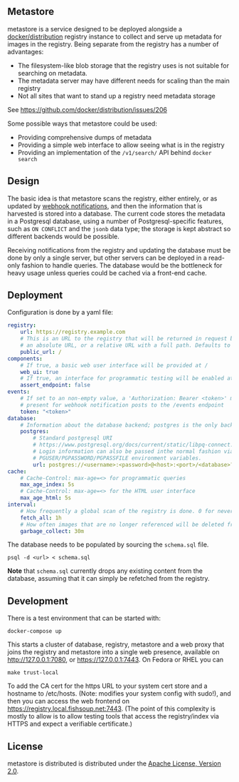 Metastore
---------
metastore is a service designed to be deployed alongside a
[docker/distribution](https://github.com/docker/distribution/) registry instance
to collect and serve up metadata for images in the registry. Being separate from
the registry has a number of advantages:

 * The filesystem-like blob storage that the registry uses is not suitable for
   searching on metadata.
 * The metadata server may have different needs for scaling than the main registry
 * Not all sites that want to stand up a registry need metadata storage

See https://github.com/docker/distribution/issues/206

Some possible ways that metastore could be used:

 * Providing comprehensive dumps of metadata
 * Providing a simple web interface to allow seeing what is in the registry
 * Providing an implementation of the `/v1/search/` API behind `docker search`

Design
------
The basic idea is that metastore scans the registry, either entirely, or as
updated by [webhook notifications](https://docs.docker.com/registry/notifications/),
and then the information that is harvested is stored into a database.
The current code stores the metadata in a Postgresql database, using a
number of Postgresql-specific features, such as `ON CONFLICT` and the `jsonb`
data type; the storage is kept abstract so different backends would be possible.

Receiving notifications from the registry and updating the database must be
done by only a single server, but other servers can be deployed in a
read-only fashion to handle queries. The database would be the bottleneck for
heavy usage unless queries could be cached via a front-end cache.

Deployment
----------

Configuration is done by a yaml file:

``` yaml
registry:
    url: https://registry.example.com
	# This is an URL to the registry that will be returned in request bodies. It can be
	# an absolute URL, or a relative URL with a full path. Defaults to the value of url.
	public_url: /
components:
    # If true, a basic web user interface will be provided at /
    web_ui: true
    # If true, an interface for programmatic testing will be enabled at /assert
    assert_endpoint: false
events:
	# If set to an non-empty value, a 'Authorization: Bearer <token>' must be
	# present for webhook notification posts to the /events endpoint
	token: "<token>"
database:
	# Information about the database backend; postgres is the only backend at the moment
    postgres:
		# Standard postgresql URI
		# https://www.postgresql.org/docs/current/static/libpq-connect.html#LIBPQ-CONNSTRING
		# Login information can also be passed inthe normal fashion via
		# PGUSER/PGPASSWORD/PGPASSFILE environment variables.
        url: postgres://<username>:<password>@<host>:<port>/<database>?sslmode=disable
cache:
	# Cache-Control: max-age=<> for programmatic queries
	max_age_index: 5s
	# Cache-Control: max-age=<> for the HTML user interface
	max_age_html: 5s
interval:
	# How frequently a global scan of the registry is done. 0 for never.
    fetch_all: 1h
	# How often images that are no longer referenced will be deleted from the registry
    garbage_collect: 30m
```

The database needs to be populated by sourcing the `schema.sql` file.

```
psql -d <url> < schema.sql
```

**Note** that `schema.sql` currently drops any existing content from the database,
assuming that it can simply be refetched from the registry.

Development
-----------
There is a test environment that can be started with:

```
docker-compose up
```

This starts a cluster of database, registry, metastore and a web proxy that joins
the registry and metastore into a single web presence, available on
http://127.0.0.1:7080, or https://127.0.0.1:7443. On Fedora or RHEL you can

```
make trust-local
```

To add the CA cert for the https URL to your system cert store and a hostname to
/etc/hosts. (Note: modifies your system config with sudo!), and then you can access
the web frontend on https://registry.local.fishsoup.net:7443. (The point of this
complexity is mostly to allow is to allow testing tools that access the registry/index
via HTTPS and expect a verifiable certificate.)

License
-------
metastore is distributed is distributed under the [Apache License, Version 2.0](LICENSE).
